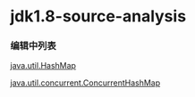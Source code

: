 # jdk1.8-source-analysis
### 编辑中列表
[java.util.HashMap](https://github.com/muyutingfeng/jdk1.8-source-analysis/blob/master/src/java/util/HashMap_%E5%88%86%E6%9E%90.md)

[java.util.concurrent.ConcurrentHashMap](https://github.com/muyutingfeng/jdk1.8-source-analysis/blob/master/src/java/util/concurrent/ConcurrentHashMap_%E5%88%86%E6%9E%90.md)

